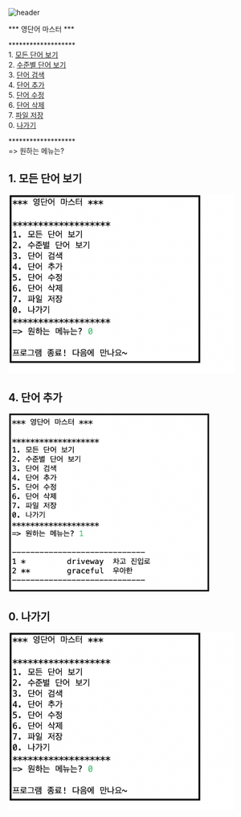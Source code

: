 ![header](https://capsule-render.vercel.app/api?type=waving&color=auto&height=200&section=header&text=Java%20CRUD&fontSize=70&fontAlignY=35&desc=project%20with%20file%20I/O&descSize=20&descAlignY=52&descAlign=60)

*** 영단어 마스터 ***

&#42;&#42;&#42;&#42;&#42;&#42;&#42;&#42;&#42;&#42;&#42;&#42;&#42;&#42;&#42;&#42;&#42;&#42;&#42;<br/>
1\. [모든 단어 보기](#1-모든-단어-보기)<br/>
2\. [수준별 단어 보기](#2-수준별-단어-보기)<br/>
3\. [단어 검색](#3-단어-검색)<br/>
4\. [단어 추가](#4-단어-추가)<br/>
5\. [단어 수정](#5-단어-수정)<br/>
6\. [단어 삭제](#6-단어-삭제)<br/>
7\. [파일 저장](#7-파일-저장)<br/>
0\. [나가기](#0-나가기)<br/>

&#42;&#42;&#42;&#42;&#42;&#42;&#42;&#42;&#42;&#42;&#42;&#42;&#42;&#42;&#42;&#42;&#42;&#42;&#42;<br/>
=> 원하는 메뉴는?

## 1. 모든 단어 보기
<img src="https://github.com/KimGyeongLock/JavaCRUD/blob/7363ce0f15b0f85de5fbc102bf4418507326db31/screenshot/%5B0.%20%E1%84%82%E1%85%A1%E1%84%80%E1%85%A1%E1%84%80%E1%85%B5%5D.png"
width="450"
height="355"
/>

## 4. 단어 추가
<img src="https://github.com/KimGyeongLock/JavaCRUD/blob/0f2a578c29d633cbe4af097882b0a2cc2bff8706/screenshot/%5B1.%20%E1%84%86%E1%85%A9%E1%84%83%E1%85%B3%E1%86%AB%20%E1%84%83%E1%85%A1%E1%86%AB%E1%84%8B%E1%85%A5%E1%84%87%E1%85%A9%E1%84%80%E1%85%B5%5D.png"
width="400"
height="355"
/>

## 0. 나가기
<img src="https://github.com/KimGyeongLock/JavaCRUD/blob/3907c7e797229365b063224f9c2e17da5e853788/screenshot/%5B0.%20%E1%84%82%E1%85%A1%E1%84%80%E1%85%A1%E1%84%80%E1%85%B5%5D.png"
width="450"
height="355"
/>

